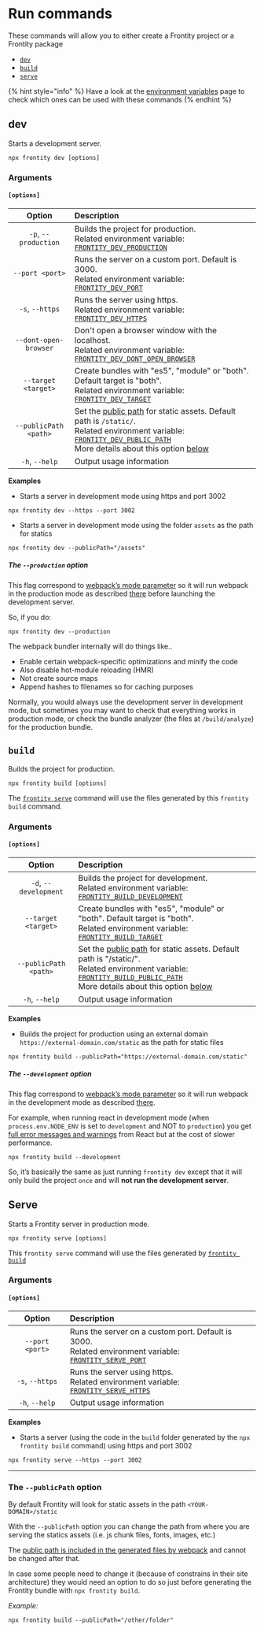 # Run commands

These commands will allow you to either create a Frontity project or a Frontity package

* [`dev`](#dev)
* [`build`](#build)
* [`serve`](#serve)

{% hint style="info" %}
Have a look at the [environment variables](./environment-variables) page to check which ones can be used with these commands
{% endhint %}

## dev

Starts a development server.

```text
npx frontity dev [options]
```

### Arguments

#### **`[options]`**

| Option | Description |
| :---: | :--- |
| `-p`, `--production` | Builds the project for production. </br> Related environment variable: [`FRONTITY_DEV_PRODUCTION`](./environment-variables#FRONTITY_DEV_PRODUCTION)|
| `--port <port>` | Runs the server on a custom port. Default is 3000. </br> Related environment variable: [`FRONTITY_DEV_PORT`](./environment-variables#FRONTITY_DEV_PORT)|
| `-s`, `--https` | Runs the server using https. </br> Related environment variable: [`FRONTITY_DEV_HTTPS`](./environment-variables#FRONTITY_DEV_HTTPS)|
| `--dont-open-browser` | Don't open a browser window with the localhost. </br> Related environment variable: [`FRONTITY_DEV_DONT_OPEN_BROWSER`](./environment-variables#FRONTITY_DEV_DONT_OPEN_BROWSER) |
| `--target <target>` | Create bundles with "es5", "module" or "both". Default target is "both". </br> Related environment variable: [`FRONTITY_DEV_TARGET`](./environment-variables#FRONTITY_DEV_TARGET)|
| `--publicPath <path>` | Set the [public path](https://webpack.js.org/guides/public-path/) for static assets. Default path is `/static/`. </br> Related environment variable: [`FRONTITY_DEV_PUBLIC_PATH`](./environment-variables#FRONTITY_DEV_PUBLIC_PATH)</br> More details about this option [below](#the-publicpath-option) |
| `-h`, `--help` | Output usage information |

**Examples**

* Starts a server in development mode using https and port 3002

```text
npx frontity dev --https --port 3002
```

* Starts a server in development mode using the folder `assets` as the path for statics

```text
npx frontity dev --publicPath="/assets"
```

##### The `--production` option

This flag correspond to [webpack’s mode parameter](https://webpack.js.org/configuration/mode/) so it will run webpack in the production mode as described [there](https://webpack.js.org/configuration/mode/) before launching the development server.

So, if you do:

```
npx frontity dev --production
```

The webpack bundler internally will do things like..

- Enable certain webpack-specific optimizations and minify the code
- Also disable hot-module reloading (HMR)
- Not create source maps
- Append hashes to filenames so for caching purposes

Normally, you would always use the development server in development mode, but sometimes you may want to check that everything works in production mode, or check the bundle analyzer (the files at `/build/analyze`) for the production bundle.

## `build`

Builds the project for production.

```text
npx frontity build [options]
```

The [`frontity serve`]() command will use the files generated by this `frontity build` command.

### Arguments

#### **`[options]`**

| Option | Description |
| :---: | :--- |
| `-d`, `--development` | Builds the project for development. </br> Related environment variable: [`FRONTITY_BUILD_DEVELOPMENT`](./environment-variables#FRONTITY_BUILD_DEVELOPMENT)|
| `--target <target>` | Create bundles with "es5", "module" or "both". Default target is "both".  </br> Related environment variable: [`FRONTITY_BUILD_TARGET`](./environment-variables#FRONTITY_BUILD_TARGET)
| `--publicPath <path>` | Set the [public path](https://webpack.js.org/guides/public-path/) for static assets. Default path is "/static/". </br> Related environment variable: [`FRONTITY_BUILD_PUBLIC_PATH`](./environment-variables#FRONTITY_BUILD_PUBLIC_PATH)</br> More details about this option [below](#the-publicpath-option) |
| `-h`, `--help` | Output usage information |

**Examples**

* Builds the project for production using an external domain `https://external-domain.com/static` as the path for static files

```text
npx frontity build --publicPath="https://external-domain.com/static"
```

##### The `--development` option

This flag correspond to [webpack’s mode parameter](https://webpack.js.org/configuration/mode/) so it will run webpack in the development mode as described [there](https://webpack.js.org/configuration/mode/).

For example, when running react in development mode (when `process.env.NODE_ENV` is set to `development` and NOT to `production`) you get [full error messages and warnings](https://reactjs.org/docs/optimizing-performance.html#use-the-production-build) from React but at the cost of slower performance.

```
npx frontity build --development
```

So, it’s basically the same as just running `frontity dev` except that it will only build the project `once` and will **not run the development server**.

## Serve

Starts a Frontity server in production mode.

```text
npx frontity serve [options]
```

This `frontity serve` command will use the files generated by [`frontity build`](build.md)

### Arguments

#### **`[options]`**

| Option | Description |
| :---: | :--- |
| `--port <port>` | Runs the server on a custom port. Default is 3000. </br> Related environment variable: [`FRONTITY_SERVE_PORT`](./environment-variables#FRONTITY_SERVE_PORT)|
| `-s`, `--https` | Runs the server using https. </br> Related environment variable: [`FRONTITY_SERVE_HTTPS`](./environment-variables#FRONTITY_SERVE_HTTPS) |
| `-h`, `--help` | Output usage information |

**Examples**

* Starts a server (using the code in the `build` folder generated by the `npx frontity build` command) using https and port 3002

```text
npx frontity serve --https --port 3002
```

---

### The `--publicPath` option

By default Frontity will look for static assets in the path `<YOUR-DOMAIN>/static`

With the `--publicPath` option you can change the path from where you are serving the statics assets (i.e. js chunk files, fonts, images, etc.)

The [public path is included in the generated files by webpack](https://webpack.js.org/guides/public-path/) and cannot be changed after that.

In case some people need to change it (because of constrains in their site architecture) they would need an option to do so just before generating the Frontity bundle with `npx frontity build`.

_Example:_

```text
npx frontity build --publicPath="/other/folder"
```